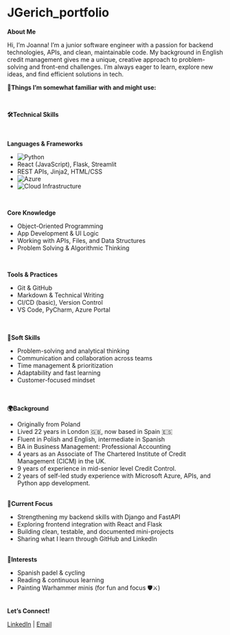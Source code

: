 # JGerich_portfolio

**About Me**

Hi, I’m Joanna! I’m a junior software engineer with a passion for backend technologies, APIs, and clean, maintainable code. My background in English credit management gives me a unique, creative approach to problem-solving and front-end challenges. I’m always eager to learn, explore new ideas, and find efficient solutions in tech.


**🧰Things I’m somewhat familiar with and might use:**

<br>

__🛠Technical Skills__

<br>

__Languages & Frameworks__
<br>
-  ![Python](https://img.shields.io/badge/Python-3776AB?style=flat&logo=Python&logoColor=white)
- React (JavaScript), Flask, Streamlit
- REST APIs, Jinja2, HTML/CSS
-  ![Azure](https://img.shields.io/badge/Azure-666666?style=flat&logo=MicrosoftAzure&logoColor=white)
-  ![Cloud Infrastructure](https://img.shields.io/badge/Cloud%20Infrastructure-1572B6?style=for-the-badge&logo=Cloudflare&logoColor=white)
<br>

__Core Knowledge__
- Object-Oriented Programming
- App Development & UI Logic
- Working with APIs, Files, and Data Structures
- Problem Solving & Algorithmic Thinking
<br>

__Tools & Practices__
- Git & GitHub
- Markdown & Technical Writing
- CI/CD (basic), Version Control
- VS Code, PyCharm, Azure Portal

<br><br>
**🤝Soft Skills**
- Problem-solving and analytical thinking
- Communication and collaboration across teams
- Time management & prioritization
- Adaptability and fast learning
- Customer-focused mindset

<br><br>
**🌍Background**
-	Originally from Poland
-	Lived 22 years in London 🇬🇧, now based in Spain 🇪🇸
-	Fluent in Polish and English, intermediate in Spanish
-	BA in Business Management: Professional Accounting
-	4 years as an Associate of The Chartered Institute of Credit Management (CICM) in the UK.
-	9 years of experience in mid-senior level Credit Control.
-	2 years of self-led study experience with Microsoft Azure, APIs, and Python app development.
<br><br>

**🔭Current Focus**
- Strengthening my backend skills with Django and FastAPI
- Exploring frontend integration with React and Flask
- Building clean, testable, and documented mini-projects
- Sharing what I learn through GitHub and LinkedIn
<br><br>

**🧩Interests**
-	Spanish padel & cycling
- Reading & continuous learning
- Painting Warhammer minis (for fun and focus 🛡️⚔️)
<br><br>

**Let’s Connect!**

[LinkedIn](https://www.linkedin.com/in/joanna-gerich/) | [Email](mailto:joanna.gerich@googlemail.com)



